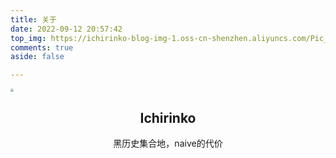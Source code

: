 ```yaml
---
title: 关于
date: 2022-09-12 20:57:42
top_img: https://ichirinko-blog-img-1.oss-cn-shenzhen.aliyuncs.com/Pic_res/img/202209122103975.png  #自己根据你想设置的图片的位置修改
comments: true
aside: false

---
```


<img src="https://ichirinko-blog-img-1.oss-cn-shenzhen.aliyuncs.com/Pic_res/img/202209122110798.png" style="zoom: 33%;" />

<center><h2>
    Ichirinko
    </h2></center>

<center> 黑历史集合地，naive的代价</center>

























